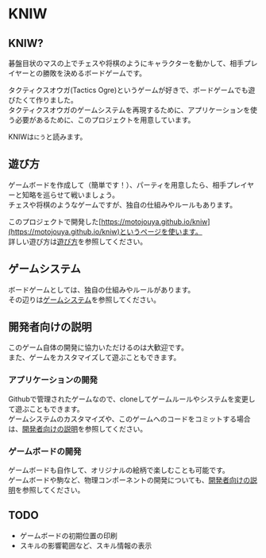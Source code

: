 
# KNIW

## KNIW?
碁盤目状のマスの上でチェスや将棋のようにキャラクターを動かして、相手プレイヤーとの勝敗を決めるボードゲームです。  

タクティクスオウガ(Tactics Ogre)というゲームが好きで、ボードゲームでも遊びたくて作りました。  
タクティクスオウガのゲームシステムを再現するために、アプリケーションを使う必要があるために、このプロジェクトを用意しています。  

KNIWは`にう`と読みます。  

## 遊び方
ゲームボードを作成して（簡単です！）、パーティを用意したら、相手プレイヤーと知略を巡らせて戦いましょう。  
チェスや将棋のようなゲームですが、独自の仕組みやルールもあります。  

このプロジェクトで開発した[https://motojouya.github.io/kniw](https://motojouya.github.io/kniw)というページを使います。  
詳しい遊び方は[遊び方](/docs/play/how_to_play.md)を参照してください。  

## ゲームシステム
ボードゲームとしては、独自の仕組みやルールがあります。  
その辺りは[ゲームシステム](/docs/system/game_system.md)を参照してください。  

## 開発者向けの説明
このゲーム自体の開発に協力いただけるのは大歓迎です。  
また、ゲームをカスタマイズして遊ぶこともできます。  

### アプリケーションの開発
Githubで管理されたゲームなので、cloneしてゲームルールやシステムを変更して遊ぶこともできます。  
ゲームシステムのカスタマイズや、このゲームへのコードをコミットする場合は、[開発者向けの説明](/docs/develop/how_to_develop.md)を参照してください。  

### ゲームボードの開発
ゲームボードも自作して、オリジナルの絵柄で楽しむことも可能です。  
ゲームボードや駒など、物理コンポーネントの開発についても、[開発者向けの説明](/docs/develop/how_to_develop.md)を参照してください。  


## TODO
- ゲームボードの初期位置の印刷
- スキルの影響範囲など、スキル情報の表示

